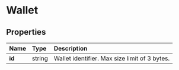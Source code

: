 # Wallet

## Properties <a name="properties"></a>

| Name | Type | Description |
| :--- | :--- | :---------- |
| **id** | string | Wallet identifier. Max size limit of 3 bytes. | Optional |